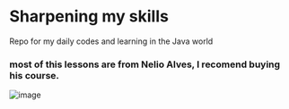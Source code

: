# Sharpening my skills
Repo for my daily codes and learning in the Java world

### most of this lessons are from Nelio Alves, I recomend buying his course.

![image](https://user-images.githubusercontent.com/67469148/156561437-966c7600-2e4d-45ab-b977-0ec4defc1cbc.png)
